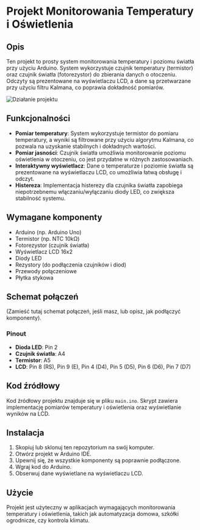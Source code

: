 # Projekt Monitorowania Temperatury i Oświetlenia

## Opis
Ten projekt to prosty system monitorowania temperatury i poziomu światła przy użyciu Arduino. System wykorzystuje czujnik temperatury (termistor) oraz czujnik światła (fotorezystor) do zbierania danych o otoczeniu. Odczyty są prezentowane na wyświetlaczu LCD, a dane są przetwarzane przy użyciu filtru Kalmana, co poprawia dokładność pomiarów.

![Działanie projektu](https://pasteboard.co/jqAHxoAMDwqF.gif)
## Funkcjonalności
- **Pomiar temperatury**: System wykorzystuje termistor do pomiaru temperatury, a wyniki są filtrowane przy użyciu algorytmu Kalmana, co pozwala na uzyskanie stabilnych i dokładnych wartości.
- **Pomiar jasności**: Czujnik światła umożliwia monitorowanie poziomu oświetlenia w otoczeniu, co jest przydatne w różnych zastosowaniach.
- **Interaktywny wyświetlacz**: Dane o temperaturze i poziomie światła są prezentowane na wyświetlaczu LCD, co umożliwia łatwą obsługę i odczyt.
- **Histereza**: Implementacja histerezy dla czujnika światła zapobiega niepotrzebnemu włączaniu/wyłączaniu diody LED, co zwiększa stabilność systemu.

## Wymagane komponenty
- Arduino (np. Arduino Uno)
- Termistor (np. NTC 10kΩ)
- Fotorezystor (czujnik światła)
- Wyświetlacz LCD 16x2
- Diody LED
- Rezystory (do podłączenia czujników i diod)
- Przewody połączeniowe
- Płytka stykowa

## Schemat połączeń
(Zamieść tutaj schemat połączeń, jeśli masz, lub opisz, jak podłączyć komponenty).

### Pinout
- **Dioda LED**: Pin 2
- **Czujnik światła**: A4
- **Termistor**: A5
- **LCD**: Pin 8 (RS), Pin 9 (E), Pin 4 (D4), Pin 5 (D5), Pin 6 (D6), Pin 7 (D7)

## Kod źródłowy
Kod źródłowy projektu znajduje się w pliku `main.ino`. Skrypt zawiera implementację pomiarów temperatury i oświetlenia oraz wyświetlanie wyników na LCD.

## Instalacja
1. Skopiuj lub sklonuj ten repozytorium na swój komputer.
2. Otwórz projekt w Arduino IDE.
3. Upewnij się, że wszystkie komponenty są poprawnie podłączone.
4. Wgraj kod do Arduino.
5. Obserwuj dane wyświetlane na wyświetlaczu LCD.

## Użycie
Projekt jest użyteczny w aplikacjach wymagających monitorowania temperatury i oświetlenia, takich jak automatyzacja domowa, szkółki ogrodnicze, czy kontrola klimatu.


